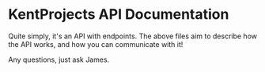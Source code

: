 # KentProjects API Documentation

Quite simply, it's an API with endpoints. The above files aim to describe how the API works, and how you can communicate
with it!

Any questions, just ask James.